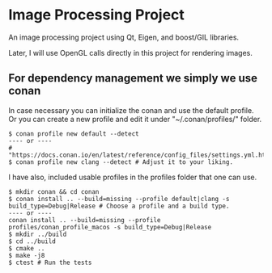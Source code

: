 # Image Processing Project

An image processing project using Qt, Eigen, and boost/GIL libraries.

Later, I will use OpenGL calls directly in this project for rendering images.

## For dependency management we simply we use conan

In case necessary you can initialize the conan and use the default profile. Or you can create a new profile and edit it under "~/.conan/profiles/" folder.

```shell
$ conan profile new default --detect
---- or ----
# "https://docs.conan.io/en/latest/reference/config_files/settings.yml.html"
$ conan profile new clang --detect # Adjust it to your liking.
```
I have also, included usable profiles in the profiles folder that one can use.

```shell
$ mkdir conan && cd conan
$ conan install .. --build=missing --profile default|clang -s build_type=Debug|Release # Choose a profile and a build type.
---- or ----
conan install .. --build=missing --profile profiles/conan_profile_macos -s build_type=Debug|Release
$ mkdir ../build
$ cd ../build
$ cmake ..
$ make -j8
$ ctest # Run the tests
```
